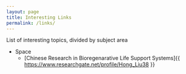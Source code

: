 ```yaml
---
layout: page
title: Interesting Links
permalink: /links/
---
```


List of interesting topics, divided by subject area

* Space
  - [Chinese Research in Bioregenarative Life Support Systems]{{ https://www.researchgate.net/profile/Hong_Liu38 }}
